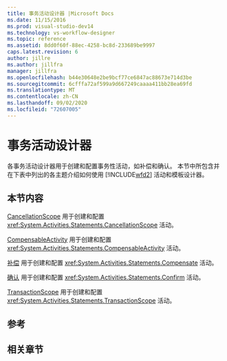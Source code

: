 ```yaml
---
title: 事务活动设计器 |Microsoft Docs
ms.date: 11/15/2016
ms.prod: visual-studio-dev14
ms.technology: vs-workflow-designer
ms.topic: reference
ms.assetid: 8dd0f60f-88ec-4258-bc8d-233689be9997
caps.latest.revision: 6
author: jillre
ms.author: jillfra
manager: jillfra
ms.openlocfilehash: b44e30648e2be9bcf77ce6847ac88673e714d3be
ms.sourcegitcommit: 6cfffa72af599a9d667249caaaa411bb28ea69fd
ms.translationtype: MT
ms.contentlocale: zh-CN
ms.lasthandoff: 09/02/2020
ms.locfileid: "72607005"
---
```

# <a name="transaction-activity-designers"></a>事务活动设计器
各事务活动设计器用于创建和配置事务性活动，如补偿和确认。 本节中所包含并在下表中列出的各主题介绍如何使用 [!INCLUDE[wfd2](../includes/wfd2-md.md)] 活动和模板设计器。

## <a name="in-this-section"></a>本节内容
 [CancellationScope](../workflow-designer/cancellationscope-activity-designer.md) 用于创建和配置 <xref:System.Activities.Statements.CancellationScope> 活动。

 [CompensableActivity](../workflow-designer/compensableactivity-activity-designer.md) 用于创建和配置 <xref:System.Activities.Statements.CompensableActivity> 活动。

 [补偿](../workflow-designer/compensate-activity-designer.md) 用于创建和配置 <xref:System.Activities.Statements.Compensate> 活动。

 [确认](../workflow-designer/confirm-activity-designer.md) 用于创建和配置 <xref:System.Activities.Statements.Confirm> 活动。

 [TransactionScope](../workflow-designer/transactionscope-activity-designer.md) 用于创建和配置 <xref:System.Activities.Statements.TransactionScope> 活动。

## <a name="reference"></a>参考

## <a name="related-sections"></a>相关章节